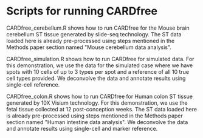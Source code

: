 # Scripts for running CARDfree
CARDfree_cerebellum.R shows how to run CARDfree for the Mouse brain cerebellum ST tissue generated by slide-seq technology. The ST data loaded here is already pre-processed using steps mentioned in the Methods paper section named "Mouse cerebellum data analysis".

CARDfree_simulation.R shows how to run CARDfree for simulated data. For this demonstration, we use the data for the simulated case where we have spots with 10 cells of up to 3 types per spot and a reference of all 10 true cell types provided. We deconvolve the data and annotate results using single-cell reference.

CARDfree_colon.R shows how to run CARDfree for Human colon ST tissue generated by 10X Visium technology. For this demonstration, we use the fetal tissue collected at 12 post-conception weeks. The ST data loaded here is already pre-processed using steps mentioned in the Methods paper section named "Human intestine data analysis". We deconvolve the data and annotate results using single-cell and marker reference.
